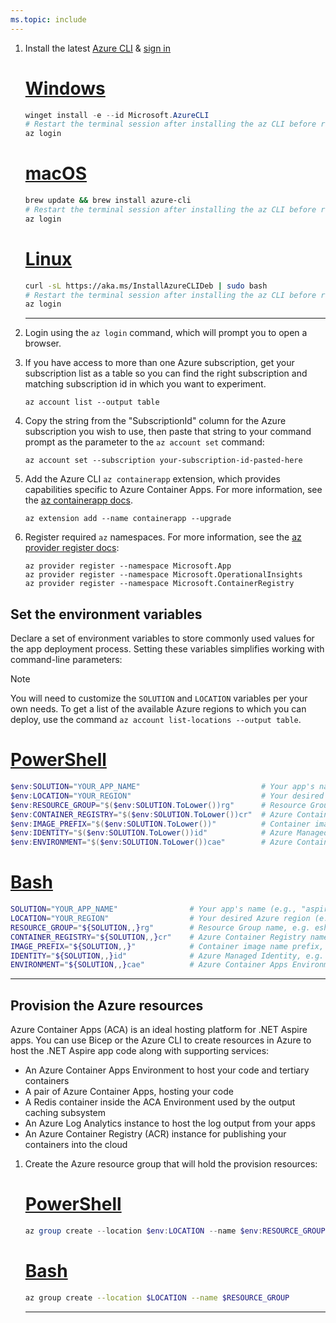 ```yaml
---
ms.topic: include
---
```


1. Install the latest [Azure CLI](/cli/azure/install-azure-cli) & [sign in](/cli/azure/authenticate-azure-cli)

    # [Windows](#tab/install-az-windows)

    ```powershell
    winget install -e --id Microsoft.AzureCLI
    # Restart the terminal session after installing the az CLI before running the next command
    az login
    ```

    # [macOS](#tab/install-macos-windows)

    ```bash
    brew update && brew install azure-cli
    # Restart the terminal session after installing the az CLI before running the next command
    az login
    ```

    # [Linux](#tab/linux)

    ```bash
    curl -sL https://aka.ms/InstallAzureCLIDeb | sudo bash
    # Restart the terminal session after installing the az CLI before running the next command
    az login
    ```

    ---

1. Login using the `az login` command, which will prompt you to open a browser.

1. If you have access to more than one Azure subscription, get your subscription list as a table so you can find the right subscription and matching subscription id in which you want to experiment.

    ```azurecli
    az account list --output table
    ```

1. Copy the string from the "SubscriptionId" column for the Azure subscription you wish to use, then paste that string to your command prompt as the parameter to the `az account set` command:

    ```azurecli
    az account set --subscription your-subscription-id-pasted-here
    ```

1. Add the Azure CLI `az containerapp` extension, which provides capabilities specific to Azure Container Apps. For more information, see the [az containerapp docs](/cli/azure/containerapp?view=azure-cli-latest).

    ```azurecli
    az extension add --name containerapp --upgrade
    ```

1. Register required `az` namespaces. For more information, see the [az provider register docs](/cli/azure/provider?view=azure-cli-latest#az-provider-register):

    ```azurecli
    az provider register --namespace Microsoft.App
    az provider register --namespace Microsoft.OperationalInsights
    az provider register --namespace Microsoft.ContainerRegistry
    ```

## Set the environment variables

Declare a set of environment variables to store commonly used values for the app deployment process. Setting these variables simplifies working with command-line parameters:

> [!NOTE]
> You will need to customize the `SOLUTION` and `LOCATION` variables per your own needs. To get a list of the available Azure regions to which you can deploy, use the command `az account list-locations --output table`.

# [PowerShell](#tab/powershell)

```powershell
$env:SOLUTION="YOUR_APP_NAME"                           # Your app's name (e.g., "aspiresample42")
$env:LOCATION="YOUR_REGION"                             # Your desired Azure region (e.g., "westus")
$env:RESOURCE_GROUP="$($env:SOLUTION.ToLower())rg"      # Resource Group name, e.g. eshopliterg
$env:CONTAINER_REGISTRY="$($env:SOLUTION.ToLower())cr"  # Azure Container Registry name, e.g. eshoplitecr
$env:IMAGE_PREFIX="$($env:SOLUTION.ToLower())"          # Container image name prefix, e.g. eshoplite
$env:IDENTITY="$($env:SOLUTION.ToLower())id"            # Azure Managed Identity, e.g. eshopliteid
$env:ENVIRONMENT="$($env:SOLUTION.ToLower())cae"        # Azure Container Apps Environment name, e.g. eshoplitecae
```

# [Bash](#tab/bash)

```bash
SOLUTION="YOUR_APP_NAME"                # Your app's name (e.g., "aspiresample42")
LOCATION="YOUR_REGION"                  # Your desired Azure region (e.g., "westus")
RESOURCE_GROUP="${SOLUTION,,}rg"        # Resource Group name, e.g. eshopliterg
CONTAINER_REGISTRY="${SOLUTION,,}cr"    # Azure Container Registry name, e.g. eshoplitecr
IMAGE_PREFIX="${SOLUTION,,}"            # Container image name prefix, e.g. eshoplite
IDENTITY="${SOLUTION,,}id"              # Azure Managed Identity, e.g. eshopliteid
ENVIRONMENT="${SOLUTION,,}cae"          # Azure Container Apps Environment name, e.g. eshoplitecae
```

---

## Provision the Azure resources

Azure Container Apps (ACA) is an ideal hosting platform for .NET Aspire apps. You can use Bicep or the Azure CLI to create resources in Azure to host the .NET Aspire app code along with supporting services:

- An Azure Container Apps Environment to host your code and tertiary containers
- A pair of Azure Container Apps, hosting your code
- A Redis container inside the ACA Environment used by the output caching subsystem
- An Azure Log Analytics instance to host the log output from your apps
- An Azure Container Registry (ACR) instance for publishing your containers into the cloud

1. Create the Azure resource group that will hold the provision resources:

    # [PowerShell](#tab/powershell)

    ```powershell
    az group create --location $env:LOCATION --name $env:RESOURCE_GROUP
    ```

    # [Bash](#tab/bash)

    ```bash
    az group create --location $LOCATION --name $RESOURCE_GROUP
    ```

    ---
